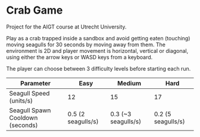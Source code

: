 # Crab Game

Project for the AIGT course at Utrecht University.

Play as a crab trapped inside a sandbox and avoid getting eaten (touching)
moving seagulls for 30 seconds by moving away from them.
The environment is 2D and player movement is horizontal, vertical
or diagonal, using either the arrow keys or WASD keys from a keyboard.

The player can choose between 3 difficulty levels before starting each run.


| Parameter                        | Easy               | Medium              | Hard               |
| -------------------------------- | ------------------ | ------------------- | ------------------ |
| Seagull Speed (units/s)          | 12                 | 15                  | 17                 |
| Seagull Spawn Cooldown (seconds) | 0.5 (2 seagulls/s) | 0.3 (~3 seagulls/s) | 0.2 (5 seagulls/s) |

